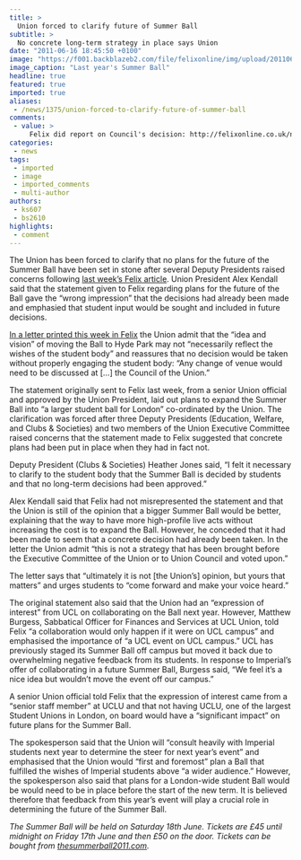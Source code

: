 ```yaml
---
title: >
  Union forced to clarify future of Summer Ball
subtitle: >
  No concrete long-term strategy in place says Union
date: "2011-06-16 18:45:50 +0100"
image: "https://f001.backblazeb2.com/file/felixonline/img/upload/201106161945-felix-timsmith.jpg"
image_caption: "Last year's Summer Ball"
headline: true
featured: true
imported: true
aliases:
 - /news/1375/union-forced-to-clarify-future-of-summer-ball
comments:
 - value: >
     Felix did report on Council's decision: http://felixonline.co.uk/news/1378/council-denies-deputy-president-finances--services-honorary-life-membership/ <br> <br>It was on Page 3 of this week's edition: http://felixonline.co.uk/archive/IC_2011/2011_1493_A.pdf,Felix did report on Council's decision: http://felixonline.co.uk/news/1378/council-denies-deputy-president-finances--services-honorary-life-membership/ <br> <br>It was on Page 3 of this week's edition: http://felixonline.co.uk/archive/IC_2011/2011_1493_A.pdf,Is Felix going to report on why Ravi wasn't awarded an HLM this year?,Is Felix going to report on why Ravi wasn't awarded an HLM this year?
categories:
 - news
tags:
 - imported
 - image
 - imported_comments
 - multi-author
authors:
 - ks607
 - bs2610
highlights:
 - comment
---
```


The Union has been forced to clarify that no plans for the future of the Summer Ball have been set in stone after several Deputy Presidents raised concerns following [last week’s Felix article](http://felixonline.co.uk/news/1350/union-unveil-ambitious-future-for-summer-ball/). Union President Alex Kendall said that the statement given to Felix regarding plans for the future of the Ball gave the “wrong impression” that the decisions had already been made and emphasied that student input would be sought and included in future decisions.

[In a letter printed this week in Felix](http://felixonline.co.uk/comment/1395/union-letter-clarifying-future-of-summer-ball/) the Union admit that the “idea and vision” of moving the Ball to Hyde Park may not “necessarily reflect the wishes of the student body” and reassures that no decision would be taken without properly engaging the student body: “Any change of venue would need to be discussed at […] the Council of the Union.”

The statement originally sent to Felix last week, from a senior Union official and approved by the Union President, laid out plans to expand the Summer Ball into “a larger student ball for London” co-ordinated by the Union. The clarification was forced after three Deputy Presidents (Education, Welfare, and Clubs & Societies) and two members of the Union Executive Committee raised concerns that the statement made to Felix suggested that concrete plans had been put in place when they had in fact not.

Deputy President (Clubs & Societies) Heather Jones said, “I felt it necessary to clarify to the student body that the Summer Ball is decided by students and that no long-term decisions had been approved.”

Alex Kendall said that Felix had not misrepresented the statement and that the Union is still of the opinion that a bigger Summer Ball would be better, explaining that the way to have more high-profile live acts without increasing the cost is to expand the Ball. However, he conceded that it had been made to seem that a concrete decision had already been taken. In the letter the Union admit “this is not a strategy that has been brought before the Executive Committee of the Union or to Union Council and voted upon.”

The letter says that “ultimately it is not [the Union’s] opinion, but yours that matters” and urges students to “come forward and make your voice heard.”

The original statement also said that the Union had an “expression of interest” from UCL on collaborating on the Ball next year. However, Matthew Burgess, Sabbatical Officer for Finances and Services at UCL Union, told Felix “a collaboration would only happen if it were on UCL campus” and emphasised the importance of “a UCL event on UCL campus.” UCL has previously staged its Summer Ball off campus but moved it back due to overwhelming negative feedback from its students. In response to Imperial’s offer of collaborating in a future Summer Ball, Burgess said, “We feel it’s a nice idea but wouldn’t move the event off our campus.”

A senior Union official told Felix that the expression of interest came from a “senior staff member” at UCLU and that not having UCLU, one of the largest Student Unions in London, on board would have a “significant impact” on future plans for the Summer Ball.

The spokesperson said that the Union will “consult heavily with Imperial students next year to determine the steer for next year’s event” and emphasised that the Union would “first and foremost” plan a Ball that fulfilled the wishes of Imperial students above “a wider audience.” However, the spokesperson also said that plans for a London-wide student Ball would be would need to be in place before the start of the new term. It is believed therefore that feedback from this year’s event will play a crucial role in determining the future of the Summer Ball.

_The Summer Ball will be held on Saturday 18th June. Tickets are £45 until midnight on Friday 17th June and then £50 on the door. Tickets can be bought from [thesummerball2011.com](http://thesummerball2011.com)._
